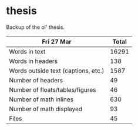 thesis
======
Backup of the ol' thesis.

Fri 27 Mar | Total
---|---
Words in text| 16291
Words in headers| 138
Words outside text (captions, etc.)| 1587
Number of headers| 49
Number of floats/tables/figures| 46
Number of math inlines| 630
Number of math displayed| 93
Files| 45

